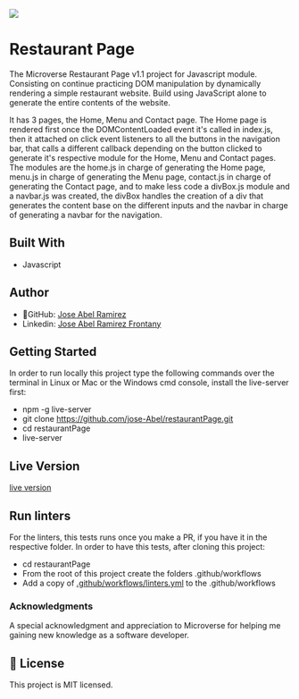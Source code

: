 ![](https://img.shields.io/badge/Microverse-blueviolet)

# Restaurant Page

The Microverse Restaurant Page v1.1 project for Javascript module. Consisting on continue practicing DOM manipulation by dynamically rendering a simple restaurant website. Build using JavaScript alone to generate the entire contents of the website. 

It has 3 pages, the Home, Menu and Contact page. The Home page is rendered first once the DOMContentLoaded event it's called in index.js, then it attached on click event listeners to all the buttons in the navigation bar, that calls a different callback depending on the button clicked to generate it's respective module for the Home, Menu and Contact pages. The modules are the home.js in charge of generating the Home page, menu.js in charge of generating the Menu page, contact.js in charge of generating the Contact page, and to make less code a divBox.js module and a navbar.js was created, the divBox handles the creation of a div that generates the content base on the different inputs and the navbar in charge of generating a navbar for the navigation.

## Built With
- Javascript


## Author
- 👤GitHub: [Jose Abel Ramirez](https://github.com/jose-Abel)
- Linkedin: [Jose Abel Ramirez Frontany](https://www.linkedin.com/in/jose-abel-ramirez-frontany-7674a842/)

## Getting Started
In order to run locally this project type the following commands over the terminal in Linux or Mac or the Windows cmd console, install the live-server first:

- npm -g live-server
- git clone https://github.com/jose-Abel/restaurantPage.git
- cd restaurantPage
- live-server


## Live Version
[live version](https://jose-abel-restaurant-page-js.netlify.app/)


## Run linters
For the linters, this tests runs once you make a PR, if you have it in the respective folder. In order to have this tests, after cloning this project:

 - cd restaurantPage
- From the root of this project create the folders .github/workflows
- Add a copy of [.github/workflows/linters.yml](https://github.com/microverseinc/linters-config/blob/master/javascript/.github/workflows/linters.yml) to the .github/workflows


### Acknowledgments
A special acknowledgment and appreciation to Microverse for helping me gaining new knowledge as a software developer.


## 📝 License
This project is MIT licensed.